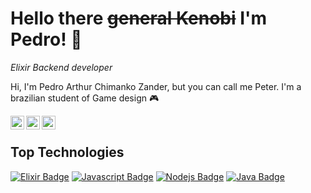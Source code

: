 # Hello there ~~general Kenobi~~ I'm Pedro! :vulcan_salute:
*Elixir Backend developer* <br>

Hi, I'm Pedro Arthur Chimanko Zander, but you can call me Peter. I'm a brazilian student of Game design :video_game: <br/>

<a href="https://www.linkedin.com/in/pedro-arthur-zander/">
    <img align="left" alt="Pedro's LinkedIn" width="22px" src="https://cdn.jsdelivr.net/npm/simple-icons@v3/icons/linkedin.svg" />
</a>
<a href="http://instagram.com/pedrozander">
    <img align="left" alt="Pedro's Instagram" width="22px" src="https://cdn.jsdelivr.net/npm/simple-icons@v3/icons/instagram.svg" />
</a>
<a href="https://twitter.com/peterzeira">
    <img align="left" alt="Pedro Zander | Twitter" width="22px" src="https://cdn.jsdelivr.net/npm/simple-icons@v3/icons/twitter.svg" />
</a>
<br/>

## Top Technologies
[![Elixir Badge](https://img.shields.io/badge/-Elixir-4e2a8e?style=for-the-badge&labelColor=black&logo=elixir&logoColor=4e2a8e)](https://elixir-lang.org/)
[![Javascript Badge](https://img.shields.io/badge/-Javascript-F0DB4F?style=for-the-badge&labelColor=black&logo=javascript&logoColor=F0DB4F)](https://www.javascript.com/)
[![Nodejs Badge](https://img.shields.io/badge/-Nodejs-3C873A?style=for-the-badge&labelColor=black&logo=node.js&logoColor=3C873A)](https://nodejs.org/)
[![Java Badge](https://img.shields.io/badge/-Java-fc7777?style=for-the-badge&labelColor=black&logo=java&logoColor=fc7777)](https://www.java.com/pt-BR/)
